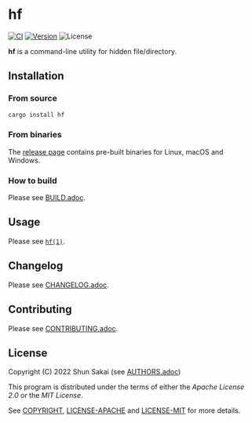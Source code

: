 # hf

[![CI][ci-badge]][ci-url]
[![Version][version-badge]][version-url]
![License][license-badge]

**hf** is a command-line utility for hidden file/directory.

## Installation

### From source

```sh
cargo install hf
```

### From binaries

The [release page][release-page-url] contains pre-built binaries for Linux,
macOS and Windows.

### How to build

Please see [BUILD.adoc](BUILD.adoc).

## Usage

Please see [`hf(1)`](doc/man/man1/hf.1.adoc).

## Changelog

Please see [CHANGELOG.adoc](CHANGELOG.adoc).

## Contributing

Please see [CONTRIBUTING.adoc](CONTRIBUTING.adoc).

## License

Copyright (C) 2022 Shun Sakai (see [AUTHORS.adoc](AUTHORS.adoc))

This program is distributed under the terms of either the _Apache License 2.0_
or the _MIT License_.

See [COPYRIGHT](COPYRIGHT), [LICENSE-APACHE](LICENSE-APACHE) and
[LICENSE-MIT](LICENSE-MIT) for more details.

[ci-badge]: https://github.com/sorairolake/hf/workflows/CI/badge.svg
[ci-url]: https://github.com/sorairolake/hf/actions?query=workflow%3ACI
[version-badge]: https://img.shields.io/crates/v/hf
[version-url]: https://crates.io/crates/hf
[license-badge]: https://img.shields.io/crates/l/hf
[release-page-url]: https://github.com/sorairolake/hf/releases
